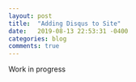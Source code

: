 ```yaml
---
layout: post
title:  "Adding Disqus to Site"
date:   2019-08-13 22:53:31 -0400
categories: blog
comments: true
---
```

Work in progress
